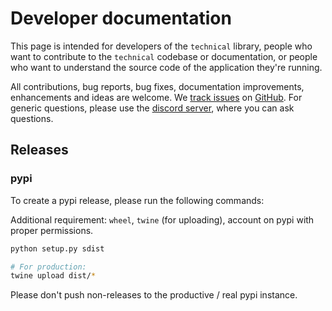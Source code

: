 # Developer documentation

This page is intended for developers of the `technical` library, people who want to contribute to the `technical` codebase or documentation, or people who want to understand the source code of the application they're running.

All contributions, bug reports, bug fixes, documentation improvements, enhancements and ideas are welcome. We [track issues](https://github.com/freqtrade/technical/issues) on [GitHub](https://github.com/freqtrade/technical).
For generic questions, please use the [discord server](https://discord.gg/p7nuUNVfP7), where you can ask questions.

## Releases

### pypi

To create a pypi release, please run the following commands:

Additional requirement: `wheel`, `twine` (for uploading), account on pypi with proper permissions.

``` bash
python setup.py sdist

# For production:
twine upload dist/*
```

Please don't push non-releases to the productive / real pypi instance.
